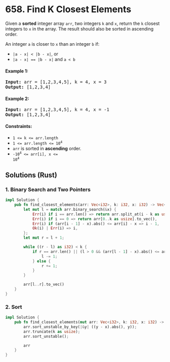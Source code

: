 # 658. Find K Closest Elements
Given a **sorted** integer array `arr`, two integers `k` and `x`, return the `k` closest integers to `x` in the array. The result should also be sorted in ascending order.

An integer `a` is closer to `x` than an integer `b` if:
* `|a - x| < |b - x|`, or
* `|a - x| == |b - x|` and `a < b`

#### Example 1:
<pre>
<strong>Input:</strong> arr = [1,2,3,4,5], k = 4, x = 3
<strong>Output:</strong> [1,2,3,4]
</pre>

#### Example 2:
<pre>
<strong>Input:</strong> arr = [1,2,3,4,5], k = 4, x = -1
<strong>Output:</strong> [1,2,3,4]
</pre>

#### Constraints:
* `1 <= k <= arr.length`
* <code>1 <= arr.length <= 10<sup>4</sup></code>
* `arr` is sorted in **ascending** order.
* <code>-10<sup>4</sup> <= arr[i], x <= 10<sup>4</sup></code>

## Solutions (Rust)

### 1. Binary Search and Two Pointers
```Rust
impl Solution {
    pub fn find_closest_elements(arr: Vec<i32>, k: i32, x: i32) -> Vec<i32> {
        let mut l = match arr.binary_search(&x) {
            Err(i) if i == arr.len() => return arr.split_at(i - k as usize).1.to_vec(),
            Err(i) if i == 0 => return arr[0..k as usize].to_vec(),
            Err(i) if (arr[i - 1] - x).abs() <= arr[i] - x => i - 1,
            Ok(i) | Err(i) => i,
        };
        let mut r = l + 1;

        while ((r - l) as i32) < k {
            if r == arr.len() || (l > 0 && (arr[l - 1] - x).abs() <= arr[r] - x) {
                l -= 1;
            } else {
                r += 1;
            }
        }

        arr[l..r].to_vec()
    }
}
```

### 2. Sort
```Rust
impl Solution {
    pub fn find_closest_elements(mut arr: Vec<i32>, k: i32, x: i32) -> Vec<i32> {
        arr.sort_unstable_by_key(|&y| ((y - x).abs(), y));
        arr.truncate(k as usize);
        arr.sort_unstable();

        arr
    }
}
```
